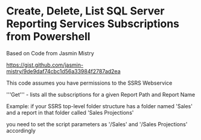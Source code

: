 # Create, Delete, List SQL Server Reporting Services Subscriptions from Powershell

Based on Code from Jasmin Mistry

https://gist.github.com/jasmin-mistry/9de9daf74cbc1d56a33984f2787ad2ea

This code assumes you have permissions to the SSRS Webservice

'''Get''' -  lists all the subscriptions for a given Report Path and Report Name

Example: if your SSRS top-level folder structure has a folder named 'Sales' and a report in that folder called 'Sales Projections'

you need to set the script parameters as '/Sales' and '/Sales Projections' accordingly
